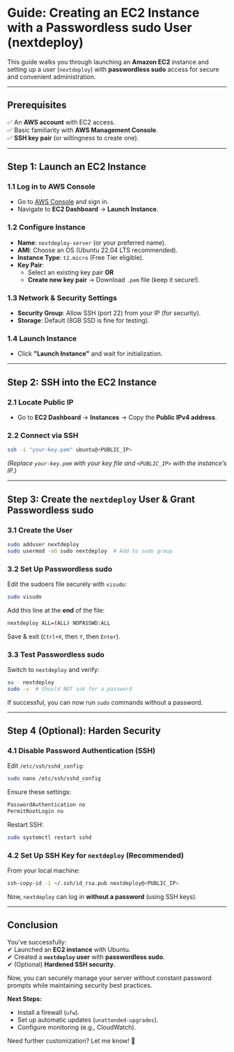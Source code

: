 # **Guide: Creating an EC2 Instance with a Passwordless sudo User (nextdeploy)**  

This guide walks you through launching an **Amazon EC2** instance and setting up a user (`nextdeploy`) with **passwordless sudo** access for secure and convenient administration.  

---

## **Prerequisites**  
✅ An **AWS account** with EC2 access.  
✅ Basic familiarity with **AWS Management Console**.  
✅ **SSH key pair** (or willingness to create one).  

---

## **Step 1: Launch an EC2 Instance**  

### **1.1 Log in to AWS Console**  
- Go to [AWS Console](https://aws.amazon.com/console/) and sign in.  
- Navigate to **EC2 Dashboard** → **Launch Instance**.  

### **1.2 Configure Instance**  
- **Name**: `nextdeploy-server` (or your preferred name).  
- **AMI**: Choose an OS (Ubuntu 22.04 LTS recommended).  
- **Instance Type**: `t2.micro` (Free Tier eligible).  
- **Key Pair**:  
  - Select an existing key pair **OR**  
  - **Create new key pair** → Download `.pem` file (keep it secure!).  

### **1.3 Network & Security Settings**  
- **Security Group**: Allow SSH (port 22) from your IP (for security).  
- **Storage**: Default (8GB SSD is fine for testing).  

### **1.4 Launch Instance**  
- Click **"Launch Instance"** and wait for initialization.  

---

## **Step 2: SSH into the EC2 Instance**  

### **2.1 Locate Public IP**  
- Go to **EC2 Dashboard** → **Instances** → Copy the **Public IPv4 address**.  

### **2.2 Connect via SSH**  
```bash
ssh -i "your-key.pem" ubuntu@<PUBLIC_IP>
```
*(Replace `your-key.pem` with your key file and `<PUBLIC_IP>` with the instance’s IP.)*  

---

## **Step 3: Create the `nextdeploy` User & Grant Passwordless sudo**  

### **3.1 Create the User**  
```bash
sudo adduser nextdeploy
sudo usermod -aG sudo nextdeploy  # Add to sudo group
```

### **3.2 Set Up Passwordless sudo**  
Edit the sudoers file securely with `visudo`:  
```bash
sudo visudo
```  
Add this line at the **end** of the file:  
```bash
nextdeploy ALL=(ALL) NOPASSWD:ALL
```  
Save & exit (`Ctrl+X`, then `Y`, then `Enter`).  

### **3.3 Test Passwordless sudo**  
Switch to `nextdeploy` and verify:  
```bash
su - nextdeploy
sudo -v  # Should NOT ask for a password
```
If successful, you can now run `sudo` commands without a password.  

---

## **Step 4 (Optional): Harden Security**  

### **4.1 Disable Password Authentication (SSH)**  
Edit `/etc/ssh/sshd_config`:  
```bash
sudo nano /etc/ssh/sshd_config
```  
Ensure these settings:  
```bash
PasswordAuthentication no
PermitRootLogin no
```  
Restart SSH:  
```bash
sudo systemctl restart sshd
```

### **4.2 Set Up SSH Key for `nextdeploy` (Recommended)**  
From your local machine:  
```bash
ssh-copy-id -i ~/.ssh/id_rsa.pub nextdeploy@<PUBLIC_IP>
```  
Now, `nextdeploy` can log in **without a password** (using SSH keys).  

---

## **Conclusion**  
You’ve successfully:  
✔ Launched an **EC2 instance** with Ubuntu.  
✔ Created a **`nextdeploy` user** with **passwordless sudo**.  
✔ (Optional) **Hardened SSH security**.  

Now, you can securely manage your server without constant password prompts while maintaining security best practices.  

**Next Steps:**  
- Install a firewall (`ufw`).  
- Set up automatic updates (`unattended-upgrades`).  
- Configure monitoring (e.g., CloudWatch).  

Need further customization? Let me know! 🚀
